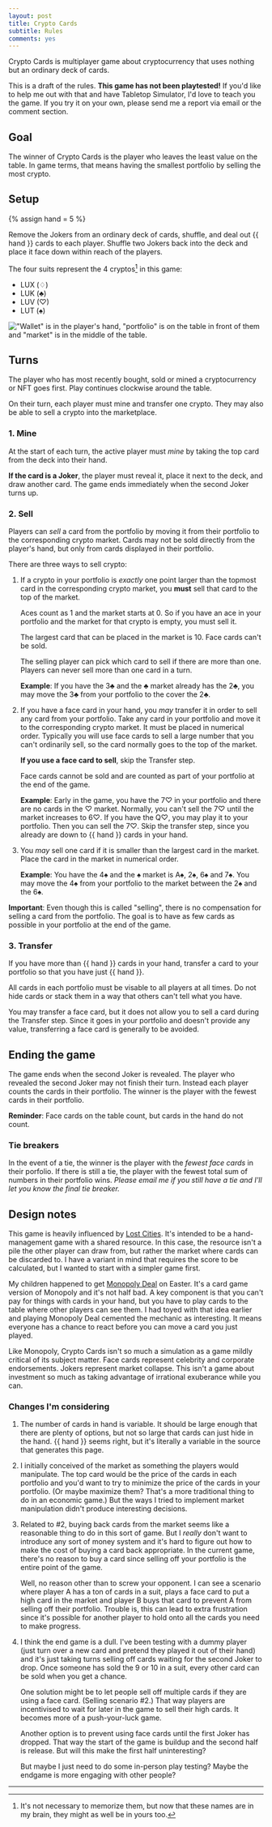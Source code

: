 ```yaml
---
layout: post
title: Crypto Cards
subtitle: Rules
comments: yes
---
```


Crypto Cards is multiplayer game about cryptocurrency that uses
nothing but an ordinary deck of cards.

This is a draft of the rules. **This game has not been playtested!**
If you'd like to help me out with that and have Tabletop Simulator,
I'd love to teach you the game. If you try it on your own, please send
me a report via email or the comment section.

## Goal

The winner of Crypto Cards is the player who leaves the least value on
the table. In game terms, that means having the smallest portfolio by
selling the most crypto.

## Setup

{% assign hand = 5 %}

Remove the Jokers from an ordinary deck of cards, shuffle, and deal
out {{ hand }} cards to each player. Shuffle two Jokers back into the
deck and place it face down within reach of the players.

The four suits represent the 4 cryptos[^1] in this game:

* LUX (♢)
* LUK (♣)
* LUV (♡)
* LUT (♠)

!["Wallet" is in the player's hand, "portfolio" is on the table in
front of them and "market" is in the middle of the
table.](/images/crypto_cards_locations.png)


## Turns

The player who has most recently bought, sold or mined a
cryptocurrency or NFT goes first. Play continues clockwise around the
table.

On their turn, each player must mine and transfer one crypto. They may
also be able to sell a crypto into the marketplace.

### 1. Mine

At the start of each turn, the active player must _mine_ by taking the
top card from the deck into their hand.

**If the card is a Joker**, the player must reveal it, place it next
to the deck, and draw another card. The game ends immediately when the
second Joker turns up.

### 2. Sell 

Players can _sell_ a card from the portfolio by moving it from their
portfolio to the corresponding crypto market. Cards may not be sold
directly from the player's hand, but only from cards displayed in
their portfolio.

There are three ways to sell crypto:

1. If a crypto in your portfolio is _exactly_ one point larger than
   the topmost card in the corresponding crypto market, you **must** sell
   that card to the top of the market.
   
   Aces count as 1 and the market starts at 0. So if you have an ace
   in your portfolio and the market for that crypto is empty, you must
   sell it.
   
   The largest card that can be placed in the market is 10. Face cards
   can't be sold.
   
   The selling player can pick which card to sell if there are more
   than one. Players can never sell more than one card in a turn.
   
   **Example**: If you have the 3♣ and the ♣ market already has the
   2♣, you may move the 3♣ from your portfolio to the cover the 2♣.
   
2. If you have a face card in your hand, you _may_ transfer it in
   order to sell any card from your portfolio. Take any card in your
   portfolio and move it to the corresponding crypto market. It must
   be placed in numerical order. Typically you will use face cards to
   sell a large number that you can't ordinarily sell, so the card
   normally goes to the top of the market.
   
   **If you use a face card to sell**, skip the Transfer step.
   
   Face cards cannot be sold and are counted as part of your portfolio
   at the end of the game.
   
   **Example**: Early in the game, you have the 7♡ in your portfolio
   and there are no cards in the ♡ market. Normally, you can't sell
   the 7♡ until the market increases to 6♡. If you have the Q♡, you
   may play it to your portfolio. Then you can sell the 7♡. Skip the
   transfer step, since you already are down to {{ hand }} cards in
   your hand.
   
3. You _may_ sell one card if it is smaller than the largest card in
   the market. Place the card in the market in numerical order.
   
   **Example**: You have the 4♠ and the ♠ market is A♠, 2♠, 6♠ and
   7♠. You may move the 4♠ from your portfolio to the market between
   the 2♠ and the 6♠.

**Important**: Even though this is called "selling", there is no
compensation for selling a card from the portfolio. The goal is to
have as few cards as possible in your portfolio at the end of the
game.

### 3. Transfer

If you have more than {{ hand }} cards in your hand, transfer a card to your
portfolio so that you have just {{ hand }}. 

All cards in each portfolio must be visable to all players at all
times. Do not hide cards or stack them in a way that others can't tell
what you have.

You may transfer a face card, but it does not allow you to sell a card
during the Transfer step. Since it goes in your portfolio and doesn't
provide any value, transferring a face card is generally to be avoided.

## Ending the game

The game ends when the second Joker is revealed. The player who
revealed the second Joker may not finish their turn. Instead each
player counts the cards in their portfolio. The winner is the player
with the fewest cards in their portfolio.

**Reminder**: Face cards on the table count, but cards in the hand do
not count.

### Tie breakers

In the event of a tie, the winner is the player with the _fewest face
cards_ in their porfolio.  If there is still a tie, the player with
the fewest total sum of numbers in their portfolio wins. _Please email
me if you still have a tie and I'll let you know the final tie
breaker._

## Design notes

This game is heavily influenced by [Lost
Cities](2021/12/07/lost_cities.html). It's intended to be a
hand-management game with a shared resource. In this case, the
resource isn't a pile the other player can draw from, but rather the
market where cards can be discarded to. I have a variant in mind that
requires the score to be calculated, but I wanted to start with a
simpler game first.

My children happened to get [Monopoly
Deal](https://boardgamegeek.com/boardgame/40398/monopoly-deal-card-game)
on Easter. It's a card game version of Monopoly and it's not half
bad. A key component is that you can't pay for things with cards in
your hand, but you have to play cards to the table where other players
can see them. I had toyed with that idea earlier and playing Monopoly
Deal cemented the mechanic as interesting. It means everyone has a
chance to react before you can move a card you just played.

Like Monopoly, Crypto Cards isn't so much a simulation as a game
mildly critical of its subject matter. Face cards represent celebrity
and corporate endorsements. Jokers represent market collapse. This
isn't a game about investment so much as taking advantage of
irrational exuberance while you can.

### Changes I'm considering

1. The number of cards in hand is variable. It should be large enough
   that there are plenty of options, but not so large that cards can
   just hide in the hand. {{ hand }} seems right, but it's literally a
   variable in the source that generates this page.
   
2. I initially conceived of the market as something the players would
   manipulate. The top card would be the price of the cards in each
   portfolio and you'd want to try to minimize the price of the cards
   in your portfolio. (Or maybe maximize them? That's a more
   traditional thing to do in an economic game.) But the ways I tried
   to implement market manipulation didn't produce interesting
   decisions. 
   
3. Related to #2, buying back cards from the market seems like a
   reasonable thing to do in this sort of game. But I _really_ don't
   want to introduce any sort of money system and it's hard to figure
   out how to make the cost of buying a card back appropriate. In the
   current game, there's no reason to buy a card since selling off
   your portfolio is the entire point of the game. 
   
   Well, no reason other than to screw your opponent. I can see a
   scenario where player A has a ton of cards in a suit, plays a face
   card to put a high card in the market and player B buys that card
   to prevent A from selling off their portfolio. Trouble is, this can
   lead to extra frustration since it's possible for another player to
   hold onto all the cards you need to make progress.
   
4. I think the end game is a dull. I've been testing with a dummy
   player (just turn over a new card and pretend they played it out of
   their hand) and it's just taking turns selling off cards waiting
   for the second Joker to drop. Once someone has sold the 9 or 10
   in a suit, every other card can be sold when you get a chance.
   
   One solution might be to let people sell off multiple cards if they
   are using a face card. (Selling scenario #2.) That way players are
   incentivised to wait for later in the game to sell their high
   cards. It becomes more of a push-your-luck game.
   
   Another option is to prevent using face cards until the first Joker
   has dropped. That way the start of the game is buildup and the
   second half is release. But will this make the first half
   uninteresting?
   
   But maybe I just need to do some in-person play testing? Maybe the
   endgame is more engaging with other people?

---

[^1]: It's not necessary to memorize them, but now that these
    names are in my brain, they might as well be in yours too.
    

<!--  LocalWords:  crypto cryptocurrency
 -->
